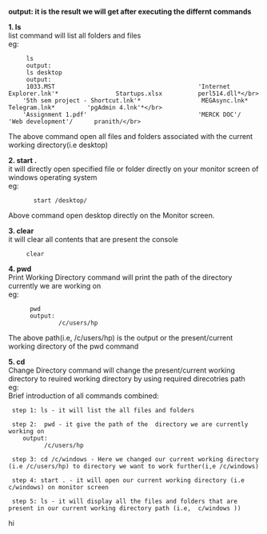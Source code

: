 <b>output: it is the result we will get after executing the differnt commands</b></br>


<b>1. ls</b></br>  list command will list all folders and files </br>
eg:</br>

         ls
         output:
         ls desktop 
         output:
         1033.MST                                        'Internet Explorer.lnk'*                Startups.xlsx          perl514.dll*</br>
        '5th sem project - Shortcut.lnk'*                 MEGAsync.lnk*                          Telegram.lnk*         'pgAdmin 4.lnk'*</br>
        'Assignment 1.pdf'                               'MERCK DOC'/                           'Web development'/      pranith/</br>

The above  command open all files and folders associated with the current working directory(i.e desktop)
  
<b>2. start .</b></br> it will directly open specified file or folder directly on your monitor screen of windows operating system</br>
eg:</br>

           start /desktop/
           
Above command open desktop directly on the  Monitor screen.
              
              
<b>3. clear</b></br>  it will clear all contents that are present the console</br>

         clear


<b>4. pwd</b></br>  Print Working Directory command will print the path of the directory currently we are working on </br>
eg:</br>
    
          pwd
          output:
                  /c/users/hp 
                  
                  
The above path(i.e, /c/users/hp) is the output or the present/current  working directory of the pwd command 
               
  
<b>5. cd</b></br> Change Directory  command will change the present/current  working directory to reuired working directory by using required direcotries path</br>
    eg:</br>
   Brief introduction of all commands combined:</br>
   
   
     step 1: ls - it will list the all files and folders
     
     step 2:  pwd - it give the path of the  directory we are currently working on 
        output:
              /c/users/hp
              
     step 3: cd /c/windows - Here we changed our current working directory (i.e /c/users/hp) to directory we want to work further(i,e /c/windows)
     
     step 4: start . - it will open our current working directory (i.e c/windows) on monitor screen
     
     step 5: ls - it will display all the files and folders that are present in our current working directory path (i.e,  c/windows ))
     
     
 hi

